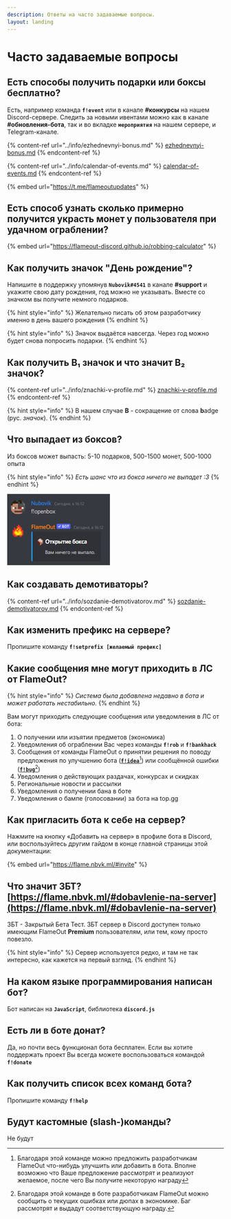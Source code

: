 ```yaml
---
description: Ответы на часто задаваемые вопросы.
layout: landing
---
```


# Часто задаваемые вопросы

## Есть способы получить подарки или боксы бесплатно? <a href="#free" id="free"></a>

Есть, например команда **`f!event`** или в канале **#конкурсы** на нашем Discord-сервере. Следить за новыми ивентами можно как в канале **#обновления-бота**, так и во вкладке **`мероприятия`** на нашем сервере, и Telegram-канале.

{% content-ref url="../info/ezhednevnyi-bonus.md" %}
[ezhednevnyi-bonus.md](../info/ezhednevnyi-bonus.md)
{% endcontent-ref %}

{% content-ref url="../info/calendar-of-events.md" %}
[calendar-of-events.md](../info/calendar-of-events.md)
{% endcontent-ref %}

{% embed url="https://t.me/flameoutupdates" %}

## Есть способ узнать сколько примерно получится украсть монет у пользователя при удачном ограблении? <a href="#robbing" id="robbing"></a>

{% embed url="https://flameout-discord.github.io/robbing-calculator" %}

## Как получить значок "День рождение"? <a href="#birthday-badge" id="birthday-badge"></a>

Напишите в поддержку упомянув **`Nubovik#4541`** в канале **#support** и укажите свою дату рождения, год можно не указывать. Вместе со значком вы получите немного подарков.

{% hint style="info" %}
Желательно писать об этом разработчику именно в день вашего рождения
{% endhint %}

{% hint style="info" %}
Значок выдаётся навсегда. Через год можно будет снова попросить подарки.
{% endhint %}

## Как получить B₁ значок и что значит B₂ значок? <a href="#badges" id="badges"></a>

{% content-ref url="../info/znachki-v-profile.md" %}
[znachki-v-profile.md](../info/znachki-v-profile.md)
{% endcontent-ref %}

{% hint style="info" %}
В нашем случае **B** - сокращение от слова **b**adge (рус. _значок_).&#x20;
{% endhint %}

## Что выпадает из боксов? <a href="#items-in-box" id="items-in-box"></a>

Из боксов может выпасть: 5-10 подарков, 500-1500 монет, 500-1000 опыта

{% hint style="info" %}
_Есть шанс что из бокса ничего не выпадет :3_
{% endhint %}

![](<../.gitbook/assets/image (184).png>)

## Как создавать демотиваторы? <a href="#demotivators" id="demotivators"></a>

{% content-ref url="../info/sozdanie-demotivatorov.md" %}
[sozdanie-demotivatorov.md](../info/sozdanie-demotivatorov.md)
{% endcontent-ref %}

## Как изменить префикс на сервере? <a href="#change-prefix" id="change-prefix"></a>

Пропишите команду **`f!setprefix [желаемый префикс]`**

## Какие сообщения  мне могут приходить в ЛС от FlameOut? <a href="#dm-notifications" id="dm-notifications"></a>

{% hint style="info" %}
_Система была добавлена недавно в бота и может работать нестабильно._
{% endhint %}

Вам могут приходить следующие сообщения или  уведомления в ЛС от бота:

1. О получении или изъятии предметов (экономика)
2. Уведомления об ограблении Вас через команды **`f!rob`** и **`f!bankhack`**
3. Сообщения от команды FlameOut о принятии решения по поводу предложения по улучшению бота ([**`f!idea`**](#user-content-fn-1)[^1]) или сообщённой ошибки ([**`f!bug`**](#user-content-fn-2)[^2])
4. Уведомления о действующих раздачах, конкурсах и скидках
5. Региональные новости и рассылки
6. Уведомления о получении бана в боте
7. Уведомления о бампе (голосовании) за бота на top.gg

## Как пригласить бота к себе на сервер? <a href="#how-to-invite" id="how-to-invite"></a>

Нажмите на кнопку «Добавить на сервер» в профиле бота в Discord, или воспользуйтесь другим гайдом в конце главной страницы этой документации:

{% embed url="https://flame.nbvk.ml/#invite" %}

## Что значит ЗБТ?[https://flame.nbvk.ml/#dobavlenie-na-server](https://flame.nbvk.ml/#dobavlenie-na-server)

ЗБТ - Закрытый Бета Тест. ЗБТ сервер в Discord доступен только имеющим FlameOut **Premium** пользователям, или тем, кому просто повезло.

{% hint style="info" %}
Сервер используется редко, и там не так интересно, как кажется на первый взгляд.
{% endhint %}

## На каком языке программирования написан бот?

Бот написан на **`JavaScript`**, библиотека **`discord.js`**

## Есть ли в боте донат? <a href="#donate" id="donate"></a>

Да, но почти весь функционал бота бесплатен. Если вы хотите поддержать проект Вы всегда можете воспользоваться командой **`f!donate`**

## Как получить список всех команд бота? <a href="#list-of-cmds" id="list-of-cmds"></a>

Пропишите команду **`f!help`**

## Будут кастомные (slash-)команды? <a href="#custom-cmds" id="custom-cmds"></a>

Не будут

[^1]: Благодаря этой команде можно предложить разработчикам FlameOut что-нибудь улучшить или добавить в бота. Вполне возможно что Ваше предложение рассмотрят и реализуют желаемое, после чего Вы получите некоторую награду

[^2]: Благодаря этой команде в боте разработчикам FlameOut можно сообщить о текущих ошибках или дюпах в экономике. Баг рассмотрят и выдадут соответствующую награду.
